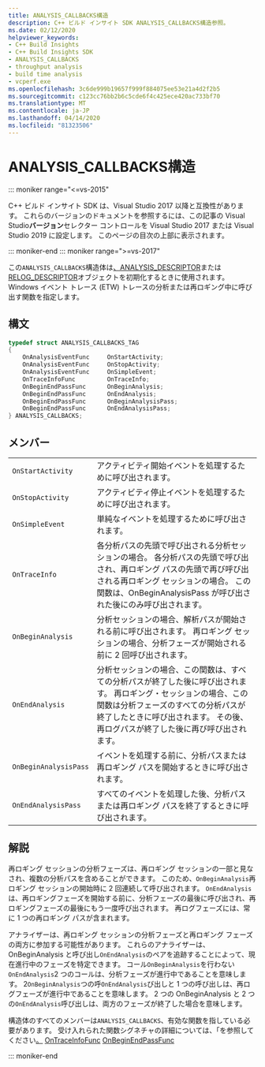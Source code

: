 ```yaml
---
title: ANALYSIS_CALLBACKS構造
description: C++ ビルド インサイト SDK ANALYSIS_CALLBACKS構造参照。
ms.date: 02/12/2020
helpviewer_keywords:
- C++ Build Insights
- C++ Build Insights SDK
- ANALYSIS_CALLBACKS
- throughput analysis
- build time analysis
- vcperf.exe
ms.openlocfilehash: 3c6de999b19657f999f884075ee53e21a4d2f2b5
ms.sourcegitcommit: c123cc76bb2b6c5cde6f4c425ece420ac733bf70
ms.translationtype: MT
ms.contentlocale: ja-JP
ms.lasthandoff: 04/14/2020
ms.locfileid: "81323506"
---
```

# <a name="analysis_callbacks-structure"></a>ANALYSIS_CALLBACKS構造

::: moniker range="<=vs-2015"

C++ ビルド インサイト SDK は、Visual Studio 2017 以降と互換性があります。 これらのバージョンのドキュメントを参照するには、この記事の Visual Studio**バージョン**セレクター コントロールを Visual Studio 2017 または Visual Studio 2019 に設定します。 このページの目次の上部に表示されます。

::: moniker-end
::: moniker range=">=vs-2017"

この`ANALYSIS_CALLBACKS`構造体は[、ANALYSIS_DESCRIPTOR](analysis-descriptor-struct.md)または[RELOG_DESCRIPTOR](relog-descriptor-struct.md)オブジェクトを初期化するときに使用されます。 Windows イベント トレース (ETW) トレースの分析または再ロギング中に呼び出す関数を指定します。

## <a name="syntax"></a>構文

```cpp
typedef struct ANALYSIS_CALLBACKS_TAG
{
    OnAnalysisEventFunc     OnStartActivity;
    OnAnalysisEventFunc     OnStopActivity;
    OnAnalysisEventFunc     OnSimpleEvent;
    OnTraceInfoFunc         OnTraceInfo;
    OnBeginEndPassFunc      OnBeginAnalysis;
    OnBeginEndPassFunc      OnEndAnalysis;
    OnBeginEndPassFunc      OnBeginAnalysisPass;
    OnBeginEndPassFunc      OnEndAnalysisPass;
} ANALYSIS_CALLBACKS;
```

## <a name="members"></a>メンバー

|  |  |
|--|--|
| `OnStartActivity` | アクティビティ開始イベントを処理するために呼び出されます。 |
| `OnStopActivity` | アクティビティ停止イベントを処理するために呼び出されます。 |
| `OnSimpleEvent` | 単純なイベントを処理するために呼び出されます。 |
| `OnTraceInfo` | 各分析パスの先頭で呼び出される分析セッションの場合。 各分析パスの先頭で呼び出され、再ロギング パスの先頭で再び呼び出される再ロギング セッションの場合。 この関数は、OnBeginAnalysisPass が呼び出された後にのみ呼び出されます。 |
| `OnBeginAnalysis` | 分析セッションの場合、解析パスが開始される前に呼び出されます。 再ロギング セッションの場合、分析フェーズが開始される前に 2 回呼び出されます。 |
| `OnEndAnalysis` | 分析セッションの場合、この関数は、すべての分析パスが終了した後に呼び出されます。 再ロギング・セッションの場合、この関数は分析フェーズのすべての分析パスが終了したときに呼び出されます。 その後、再ログパスが終了した後に再び呼び出されます。 |
| `OnBeginAnalysisPass` | イベントを処理する前に、分析パスまたは再ロギング パスを開始するときに呼び出されます。 |
| `OnEndAnalysisPass` | すべてのイベントを処理した後、分析パスまたは再ロギング パスを終了するときに呼び出されます。 |

## <a name="remarks"></a>解説

再ロギング セッションの分析フェーズは、再ロギング セッションの一部と見なされ、複数の分析パスを含めることができます。 このため、`OnBeginAnalysis`再ロギング セッションの開始時に 2 回連続して呼び出されます。 `OnEndAnalysis`は、再ロギングフェーズを開始する前に、分析フェーズの最後に呼び出され、再ロギングフェーズの最後にもう一度呼び出されます。 再ログフェーズには、常に 1 つの再ロギング パスが含まれます。

アナライザーは、再ロギング セッションの分析フェーズと再ロギング フェーズの両方に参加する可能性があります。 これらのアナライザーは、OnBeginAnalysis と呼び出し`OnEndAnalysis`のペアを追跡することによって、現在進行中のフェーズを特定できます。 コール`OnBeginAnalysis`を行わない`OnEndAnalysis`2 つのコールは、分析フェーズが進行中であることを意味します。 2`OnBeginAnalysis`つの呼`OnEndAnalysis`び出しと 1 つの呼び出しは、再ログフェーズが進行中であることを意味します。 2 つの OnBeginAnalysis と 2 つの`OnEndAnalysis`呼び出しは、両方のフェーズが終了した場合を意味します。

構造体のすべてのメンバーは`ANALYSIS_CALLBACKS`、有効な関数を指している必要があります。 受け入れられた関数シグネチャの詳細については、「を参照してください[。](on-analysis-event-func-typedef.md) [OnTraceInfoFunc](on-trace-info-func-typedef.md) [OnBeginEndPassFunc](on-begin-end-pass-func-typedef.md)

::: moniker-end
